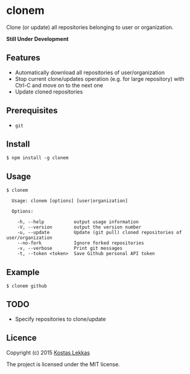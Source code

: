 # clonem


Clone (or update) all repositories belonging to user or organization.

**Still Under Development**

## Features

* Automatically download all repositories of user/organization
* Stop current clone/updates operation (e.g. for large repository) with Ctrl-C and   move on to the next one
* Update cloned repositories

## Prerequisites

* ```git```

## Install

```
$ npm install -g clonem
```

## Usage

```
$ clonem

  Usage: clonem [options] [user|organization]

  Options:

    -h, --help           output usage information
    -V, --version        output the version number
    -u, --update         Update (git pull) cloned repositories of user/organization
    --no-fork            Ignore forked repositories
    -v, --verbose        Print git messages
    -t, --token <token>  Save Github personal API token
```

## Example

``` $ clonem github ```


## TODO
* Specify repositories to clone/update

## Licence

Copyright (c) 2015 [Kostas Lekkas](https://lekkas.io)

The project is licensed under the MIT license.
